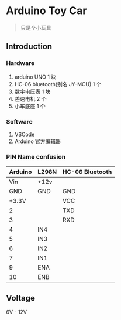 # Arduino Toy Car

> 只是个小玩具

## Introduction

### Hardware

1. arduino UNO 1 块
2. HC-06 bluetooth(别名 JY-MCU) 1 个
3. 数字电压表 1 块
4. 差速电机 2 个
5. 小车底座 1 个

### Software

1. VSCode
2. Arduino 官方编辑器

### PIN Name confusion

| Arduino | L298N | HC-06 Bluetooth |
| ------- | ----- | --------------- |
| Vin     | +12v  |                 |
| GND     | GND   | GND             |
| +3.3V   |       | VCC             |
| 2       |       | TXD             |
| 3       |       | RXD             |
| 4       | IN4   |                 |
| 5       | IN3   |                 |
| 6       | IN2   |                 |
| 7       | IN1   |                 |
| 9       | ENA   |                 |
| 10      | ENB   |                 |

## Voltage

6V - 12V


